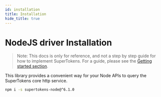 ```yaml
---
id: installation
title: Installation
hide_title: true
---
```


# NodeJS driver Installation

> Note: This docs is only for reference, and not a step by step guide for how to implement SuperTokens. For a guide, please see the [Getting started section](/docs/community/recipes).

This library provides a convenient way for your Node APIs to query the SuperTokens core http service.

```bash
npm i -s supertokens-node@^6.1.0
```